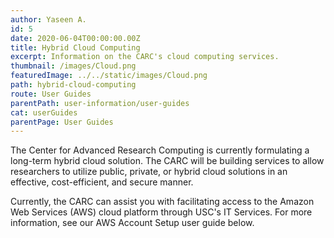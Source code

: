 ```yaml
---
author: Yaseen A.
id: 5
date: 2020-06-04T00:00:00.00Z
title: Hybrid Cloud Computing
excerpt: Information on the CARC's cloud computing services.
thumbnail: /images/Cloud.png
featuredImage: ../../static/images/Cloud.png
path: hybrid-cloud-computing
route: User Guides
parentPath: user-information/user-guides
cat: userGuides
parentPage: User Guides
---
```


The Center for Advanced Research Computing is currently formulating a long-term hybrid cloud solution. The CARC will be building services to allow researchers to utilize public, private, or hybrid cloud solutions in an effective, cost-efficient, and secure manner.

Currently, the CARC can assist you with facilitating access to the Amazon Web Services (AWS) cloud platform through USC's IT Services. For more information, see our AWS Account Setup user guide below.
